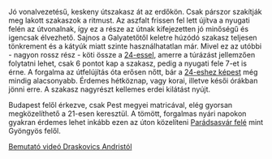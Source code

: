 Jó vonalvezetésű, keskeny útszakasz át az erdőkön. Csak párszor szakítják meg lakott szakaszok a ritmust. Az aszfalt frissen fel lett újítva a nyugati felén az útvonalnak, így ez a része az útnak kifejezetten jó minőségű és igencsak élvezhető. Sajnos a Galyatetőtől keletre húzódó szakasz teljesen tönkrement és a kátyúk miatt szinte használhatatlan már. Mivel ez az utóbbi - nagyon rossz rész - köti össze a [24-essel](#24Paradsasvar), amerre a túrázást jellemzően folytatni lehet, csak 6 pontot kap a szakasz, pedig a nyugati fele 7-et is érne. A forgalma az útfelújítás óta erősen nőtt, bár a [24-eshez képest](#24Paradsasvar) még mindig alacsonyabb. Érdemes hétköznap, vagy korai, illetve késői órákban jönni erre. A szakasz nagyrészt kellemes erdei kilátást nyújt.

Budapest felől érkezve, csak Pest megyei matricával, elég gyorsan megközelíthető a 21-esen keresztül. A tömött, forgalmas nyári napokon gyakran érdemes lehet inkább ezen az úton közelíteni [Parádsasvár felé](#24Paradsasvar) mint Gyöngyös felől.

[Bemutató videó Draskovics Andristól](https://youtu.be/EZHj94m7IBw?t=446)
